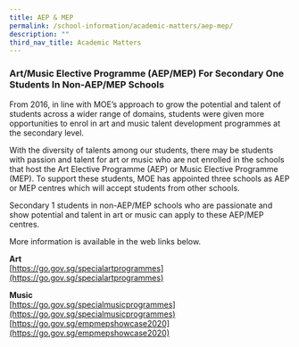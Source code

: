 ```yaml
---
title: AEP & MEP
permalink: /school-information/academic-matters/aep-mep/
description: ""
third_nav_title: Academic Matters
---
```

### Art/Music Elective Programme (AEP/MEP) For Secondary One Students In Non-AEP/MEP Schools

From 2016, in line with MOE’s approach to grow the potential and talent of students across a wider range of domains, students were given more opportunities to enrol in art and music talent development programmes at the secondary level.

With the diversity of talents among our students, there may be students with passion and talent for art or music who are not enrolled in the schools that host the Art Elective Programme (AEP) or Music Elective Programme (MEP). To support these students, MOE has appointed three schools as AEP or MEP centres which will accept students from other schools.

Secondary 1 students in non-AEP/MEP schools who are passionate and show potential and talent in art or music can apply to these AEP/MEP centres.

More information is available in the web links below.

**Art**  
[https://go.gov.sg/specialartprogrammes](https://go.gov.sg/specialartprogrammes)

**Music**  
[https://go.gov.sg/specialmusicprogrammes](https://go.gov.sg/specialmusicprogrammes)  
[https://go.gov.sg/empmepshowcase2020](https://go.gov.sg/empmepshowcase2020)